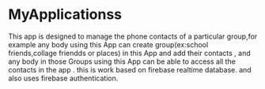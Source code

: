 # MyApplicationss
This app is designed to manage the phone contacts of a particular group,for example any body using this App can create group(ex:school friends,collage friendds or places) in this App and add their contacts ,
and any body in those Groups using this App can be able to access all the contacts in the app .
this is work based on firebase realtime database.
and also uses firebase authentication.
